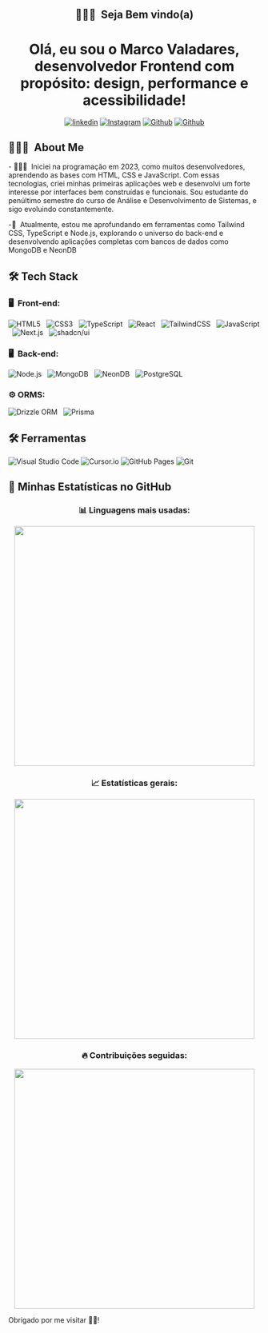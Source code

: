 
<h2 align="center">👨🏻‍💻&nbsp; Seja Bem vindo(a)</h2>
<h1 align="center "> Olá, eu sou o Marco Valadares, desenvolvedor Frontend com propósito: design, performance e acessibilidade!</h1>

<div align="center">
  
[![linkedin](https://img.shields.io/badge/LinkedIn-0077B5?style=for-the-badge&logo=linkedin&logoColor=white
)](https://www.linkedin.com/in/marco-aur%C3%A9lio-valadares/)
[![Instagram](https://img.shields.io/badge/Instagram-E4405F?style=for-the-badge&logo=instagram&logoColor=white
)](https://www.instagram.com/marcofernandess_?igsh=MTRtMzY4NWQ2dXFneA%3D%3D&utm_source=qr)
[![Github](https://img.shields.io/badge/GitHub-100000?style=for-the-badge&logo=github&logoColor=white
)](https://github.com/marcovaladaress)
[![Github](https://img.shields.io/badge/marcovf99@gmail.com-D14836?style=for-the-badge&logo=gmail&logoColor=white
)](mailto:marcovf99@gmail.com)
  
</div>

<h2>👨🏻‍💻&nbsp; About Me</h2>
- 👨🏻‍💻&nbsp; Iniciei na programação em 2023, como muitos desenvolvedores, aprendendo as bases com HTML, CSS e JavaScript. Com essas tecnologias, criei minhas primeiras aplicações web e desenvolvi um forte interesse por interfaces bem construídas e funcionais. Sou estudante do penúltimo semestre do curso de Análise e Desenvolvimento de Sistemas, e sigo evoluindo constantemente.
&nbsp;
&nbsp;

-💙&nbsp; Atualmente, estou me aprofundando em ferramentas como Tailwind CSS, TypeScript e Node.js, explorando o universo do back-end e desenvolvendo aplicações completas com bancos de dados como MongoDB e NeonDB

<h2>🛠️&nbsp;Tech Stack</h2>

<h3>🖥️ &nbsp;Front-end:</h3>

![HTML5](https://img.shields.io/badge/HTML5-333333?style=for-the-badge&logo=html5&logoColor=E34F26)
&nbsp;
![CSS3](https://img.shields.io/badge/CSS3-333333?style=for-the-badge&logo=css3&logoColor=1572B6)
&nbsp;
![TypeScript](https://img.shields.io/badge/TypeScript-333333?style=for-the-badge&logo=typescript&logoColor=3178C6)
&nbsp;
![React](https://img.shields.io/badge/React-333333?style=for-the-badge&logo=react&logoColor=61DAFB)
&nbsp;
![TailwindCSS](https://img.shields.io/badge/Tailwind_CSS-333333?style=for-the-badge&logo=tailwindcss&logoColor=06B6D4)
&nbsp;
![JavaScript](https://img.shields.io/badge/JavaScript-333333?style=for-the-badge&logo=javascript&logoColor=F7DF1E)
&nbsp;
![Next.js](https://img.shields.io/badge/Next.js-333333?style=for-the-badge&logo=next.js&logoColor=white)
&nbsp;
![shadcn/ui](https://img.shields.io/badge/shadcn%2Fui-333333?style=for-the-badge&logo=shadcnui&logoColor=white)



<h3>🖥️ &nbsp;Back-end:</h3>

![Node.js](https://img.shields.io/badge/Node.js-333333?style=for-the-badge&logo=nodedotjs&logoColor=339933)
&nbsp;
![MongoDB](https://img.shields.io/badge/MongoDB-333333?style=for-the-badge&logo=mongodb&logoColor=47A248)
&nbsp;
![NeonDB](https://img.shields.io/badge/NeonDB-333333?style=for-the-badge&logo=postgresql&logoColor=3B82F6)
&nbsp;
![PostgreSQL](https://img.shields.io/badge/PostgreSQL-333333?style=for-the-badge&logo=postgresql&logoColor=4169E1)
&nbsp;

<h3>⚙️&nbsp;ORMS:</h3>

![Drizzle ORM](https://img.shields.io/badge/drizzle-333333?style=for-the-badge&logo=drizzle&logoColor=white)
&nbsp;
![Prisma](https://img.shields.io/badge/Prisma-333333?style=for-the-badge&logo=prisma&logoColor=white)






<h2>🛠️&nbsp;Ferramentas</h2>

![Visual Studio Code](https://img.shields.io/badge/Visual_Studio_Code-333333?style=for-the-badge&logo=visual-studio-code&logoColor=007ACC)
![Cursor.io](https://img.shields.io/badge/Cursor.io-333333?style=for-the-badge&logo=cursor&logoColor=FFFFFF)
![GitHub Pages](https://img.shields.io/badge/GitHub_Pages-333333?style=for-the-badge&logo=github&logoColor=FFFFFF)
![Git](https://img.shields.io/badge/Git-333333?style=for-the-badge&logo=git&logoColor=F05032)


## 🚀 Minhas Estatísticas no GitHub

<div align="center">

### 📊 Linguagens mais usadas:
<img src="https://github-readme-stats.vercel.app/api/top-langs/?username=marcovaladaress&layout=compact&theme=github_dark" width="480"/>

<br>

### 📈 Estatísticas gerais:
<img src="https://github-readme-stats.vercel.app/api?username=marcovaladaress&show_icons=true&theme=github_dark&locale=pt-br" width="480"/>

<br>

### 🔥 Contribuições seguidas:
<img src="https://streak-stats.demolab.com/?user=marcovaladaress&theme=dark&locale=pt_BR" width="480"/>

</div>




 Obrigado por me visitar 👋🏻!
